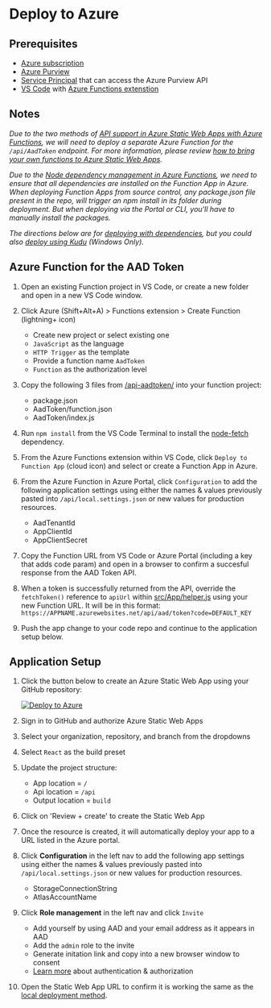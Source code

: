 # Deploy to Azure

## Prerequisites
- [Azure subscription](https://azure.microsoft.com/free/)
- [Azure Purview](https://azure.microsoft.com/en-us/services/purview/)
- [Service Principal](https://docs.microsoft.com/en-us/azure/purview/tutorial-using-rest-apis#create-a-service-principal-application) that can access the Azure Purview API
- [VS Code](https://code.visualstudio.com/) with [Azure Functions extenstion](https://marketplace.visualstudio.com/items?itemName=ms-azuretools.vscode-azurefunctions)

## Notes

*Due to the two methods of [API support in Azure Static Web Apps with Azure Functions](https://docs.microsoft.com/en-us/azure/static-web-apps/apis), we will need to deploy a separate Azure Function for the `/api/AadToken` endpoint. For more information, please review [how to bring your own functions to Azure Static Web Apps](https://docs.microsoft.com/en-us/azure/static-web-apps/functions-bring-your-own).*

*Due to the [Node dependency management in Azure Functions](https://docs.microsoft.com/en-us/azure/azure-functions/functions-reference-node#dependency-management), we need to ensure that all dependencies are installed on the Function App in Azure. When deploying Function Apps from source control, any package.json file present in the repo, will trigger an npm install in its folder during deployment. But when deploying via the Portal or CLI, you'll have to manually install the packages.*

*The directions below are for [deploying with dependencies](https://docs.microsoft.com/en-us/azure/azure-functions/functions-reference-node#deploying-with-dependencies), but you could also [deploy using Kudu](https://docs.microsoft.com/en-us/azure/azure-functions/functions-reference-node#using-kudu) (Windows Only).*

## Azure Function for the AAD Token
1. Open an existing Function project in VS Code, or create a new folder and open in a new VS Code window.

1. Click Azure (Shift+Alt+A) > Functions extension > Create Function (lightning+ icon)
    - Create new project or select existing one
    - `JavaScript` as the language
    - `HTTP Trigger` as the template
    - Provide a function name `AadToken`
    - `Function` as the authorization level

1. Copy the following 3 files from [/api-aadtoken/](./api-aadtoken/) into your function project:
    - package.json
    - AadToken/function.json
    - AadToken/index.js

1. Run `npm install` from the VS Code Terminal to install the [node-fetch](https://www.npmjs.com/package/node-fetch) dependency.

1. From the Azure Functions extension within VS Code, click `Deploy to Function App` (cloud icon) and select or create a Function App in Azure.

1. From the Azure Function in Azure Portal, click `Configuration` to add the following application settings using either the names & values previously pasted into `/api/local.settings.json` or new values for production resources.
    - AadTenantId
    - AppClientId
    - AppClientSecret

1. Copy the Function URL from VS Code or Azure Portal (including a key that adds code param) and open in a browser to confirm a succesful response from the AAD Token API.

1. When a token is successfully returned from the API, override the `fetchToken()` reference to `apiUrl` within [src/App/helper.js](https://github.com/microsoft/Purview-Custom-Types-Tool-Solution-Accelerator/blob/main/src/App/helper.js#L26) using your new Function URL. It will be in this format: `https://APPNAME.azurewebsites.net/api/aad/token?code=DEFAULT_KEY`

1. Push the app change to your code repo and continue to the application setup below.

## Application Setup
1. Click the button below to create an Azure Static Web App using your GitHub repository:

    [![Deploy to Azure](https://aka.ms/deploytoazurebutton)](https://portal.azure.com/?feature.customportal=false#create/Microsoft.StaticApp)

1. Sign in to GitHub and authorize Azure Static Web Apps
1. Select your organization, repository, and branch from the dropdowns
1. Select `React` as the build preset
1. Update the project structure:
    - App location = `/`
    - Api location = `/api`
    - Output location = `build`
1. Click on 'Review + create' to create the Static Web App

1. Once the resource is created, it will automatically deploy your app to a URL listed in the Azure portal.

1. Click **Configuration** in the left nav to add the following app settings using either the names & values previously pasted into `/api/local.settings.json` or new values for production resources.
    - StorageConnectionString
    - AtlasAccountName
    <!-- AadTenantId,  AppClientId, AppClientSecret-->

1. Click **Role management** in the left nav and click `Invite`
    - Add yourself by using AAD and your email address as it appears in AAD
    - Add the `admin` role to the invite
    - Generate initation link and copy into a new browser window to consent
    - [Learn more](https://docs.microsoft.com/en-us/azure/static-web-apps/authentication-authorization) about authentication & authorization

1. Open the Static Web App URL to confirm it is working the same as the [local deployment method](./README.md).
